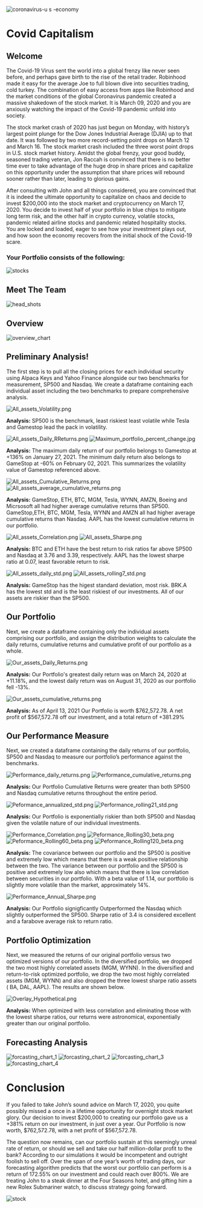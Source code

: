 
![coronavirus-u s -economy](https://user-images.githubusercontent.com/898144/115945411-b2aba400-a489-11eb-9810-4cc7a2d49347.jpg)


# Covid Capitalism
## Welcome
The Covid-19 Virus sent the world into a global frenzy like never seen before, and perhaps gave birth to the rise of the retail trader. Robinhood made it easy for the average Joe to full blown dive into securities trading, cold turkey. The combination of easy access from apps like Robinhood and the market conditions of the global Coronavirus pandemic created a massive shakedown of the stock market. It is March 09, 2020 and you are anxiously watching the impact of the Covid-19 pandemic unfold into society. 

The stock market crash of 2020 has just begun on Monday, with history’s largest point plunge for the Dow Jones Industrial Average (DJIA) up to that date. It was followed by two more record-setting point drops on March 12 and March 16. The stock market crash included the three worst point drops in U.S. stock market history. Amidst the global frenzy, your good buddy, seasoned trading veteran, Jon Raccah is convinced that there is no better time ever to take advantage of the huge drop in share prices and capitalize on this opportunity under the assumption that share prices will rebound sooner rather than later, leading to glorious gains. 

After consulting with John and all things considered, you are convinced that it is indeed the ultimate opportunity to capitalize on chaos and decide to invest $200,000 into the stock market and cryptocurrency on March 17, 2020. You decide to invest half of your portfolio in blue chips to mitigate long term risk, and the other half in crypto currency, volatile stocks, pandemic related airline stocks and pandemic related hospitality stocks. You are locked and loaded, eager to see how your investment plays out, and how soon the economy recovers from the initial shock of the Covid-19 scare.

### Your Portfolio consists of the following:
![stocks](https://user-images.githubusercontent.com/898144/115946286-2ea7eb00-a48e-11eb-9d80-600fe78b06bc.jpg)

## Meet The Team ###
![head_shots](https://user-images.githubusercontent.com/898144/115945153-5c8a3100-a488-11eb-8db8-fefa8b493527.png)

## Overview
![overview_chart](images/overview_chart.jpg)

## Preliminary Analysis!
The first step is to pull all the closing prices for each individual security using Alpaca Keys and Yahoo Finance alongside our two benchmarks for measurement, SP500 and Nasdaq. We create a dataframe containing each individual asset including the two benchmarks to prepare comprehensive analysis.

![All_assets_Volatility.png](images/All_assets_Volatility.png)

**Analysis:** SP500 is the benchmark, least riskiest least volatile while Tesla and Gamestop lead the pack in volatility.

![All_assets_Daily_RReturns.png](images/All_assets_Daily_RReturns.png)
![Maximum_portfolio_percent_change.jpg](images/Maximum_portfolio_percent_change.jpg)

**Analysis:** The maximum daily return of our portfolio belongs to Gamestop at +136% on January 27, 2021. The minimum daily return also belongs to GameStop at -60% on February 02, 2021. This summarizes the volatility value of Gamestop referenced above.

![All_assets_Cumulative_Returns.png](images/All_assets_Cumulative_Returns.png) ![All_assets_average_cumulative_returns.png](images/All_assets_average_cumulative_returns.png)

**Analysis:**  GameStop, ETH, BTC, MGM, Tesla, WYNN, AMZN, Boeing and Micrsosoft all had higher average cumulative returns than SP500. GameStop,ETH, BTC, MGM, Tesla, WYNN and AMZN all had higher average cumulative returns than Nasdaq. AAPL has the lowest cumulative returns in our portfolio.

![All_assets_Correlation.png](images/All_assets_Correlation.png) ![All_assets_Sharpe.png](images/All_assets_Sharpe.png)

**Analysis:** BTC and ETH have the best return to risk ratios far above SP500 and Nasdaq at 3.76 and 3.39, respectively. AAPL has the lowest sharpe ratio at 0.07, least favorable return to risk.

![All_assets_daily_std.png](images/All_assets_daily_std.png) ![All_assets_rolling7_std.png](images/All_assets_rolling7_std.png)

**Analysis:** GameStop has the higest standard deviation, most risk. BRK.A has the lowest std and is the least riskiest of our investments. All of our assets are riskier than the SP500.



## Our Portfolio
Next, we create a dataframe containing only the individual assets comprising our portfolio, and assign the distribution weights to calculate the daily returns, cumulative returns and cumulative profit of our portfolio as a whole.

![Our_assets_Daily_Returns.png](images/Our_assets_Daily_Returns.png)

**Analysis:** Our Portfolio's greatest daily return was on March 24, 2020 at +11.18%, and the lowest daily return was on August 31, 2020 as our portfolio fell -13%. 

![Our_assets_cumulative_returns.png](images/Our_assets_cumulative_returns.png)

**Analysis:** As of April 13, 2021 Our Portfolio is worth $762,572.78. A net profit of $567,572.78 off our investment, and a total return of +381.29%




## Our Performance Measure
Next, we created a dataframe containing the daily returns of our portfolio, SP500 and Nasdaq to measure our portfolio’s performance against the benchmarks.

![Performance_daily_returns.png](images/Performance_daily_returns.png)
![Performance_cumulative_returns.png](images/Performance_cumulative_returns.png)

**Analysis:** Our Portfolio Cumulative Returns were greater than both SP500 and Nasdaq cumulative returns throughout the entire period.


![Peformance_annualized_std.png](images/Peformance_annualized_std.png)
![Performance_rolling21_std.png](images/Performance_rolling21_std.png)

**Analysis:** Our Portfolio is exponentially riskier than both SP500 and Nasdaq given the volatile nature of our individual investments.


![Performance_Correlation.png](images/Performance_Correlation.png)
![Peformance_Rolling30_beta.png](images/Peformance_Rolling30_beta.png)
![Peformance_Rolling60_beta.png](images/Peformance_Rolling60_beta.png)
![Peformance_Rolling120_beta.png](images/Peformance_Rolling120_beta.png)

**Analysis:** The covariance between our portfolio and the SP500 is positive and extremely low which means that there is a weak positive relationship between the two. The variance between our portfolio and the SP500 is positive and extremely low also which means that there is low correlation between securities in our portfolio. With a beta value of 1.14, our portfolio is slightly more volatile than the market, approximately 14%.


![Performance_Annual_Sharpe.png](images/Performance_Annual_Sharpe.png)

**Analysis:** Our Portfolio signigficantly Outperformed the Nasdaq which slightly outperformed the SP500. Sharpe ratio of 3.4 is considered excellent and a farabove average risk to return ratio.

## Portfolio Optimization
Next, we measured the returns of our original portfolio versus two optimized versions of our portfolio. In the diversified portfolio, we dropped the two most highly correlated assets (MGM, WYNN).  In the diversified and return-to-risk optimized portfolio, we drop the two most highly correlated assets (MGM, WYNN) and also dropped the three lowest sharpe ratio assets ( BA, DAL, AAPL).  The results are shown below.

![Overlay_Hypothetical.png](images/Overlay_Hypothetical.png)

**Analysis:** When optimized with less correlation and eliminating those with the lowest sharpe ratios, our returns were astronomical, exponentially greater than our original portfolio.


## Forecasting Analysis

![forcasting_chart_1](images/forcasting_chart_1.jpg)
![forcasting_chart_2](images/forcasting_chart_2.jpg)
![forcasting_chart_3](images/forcasting_chart_3.jpg)
![forcasting_chart_4](images/forcasting_chart_4.jpg)


# Conclusion
If you failed to take John’s sound advice on March 17, 2020, you quite possibly missed a once in a lifetime opportunity for overnight stock market glory. Our decision to invest $200,000 to creating our portfolio gave us a +381% return on our investment, in just over a year. Our Portfolio is now worth, $762,572.78, with a net profit of $567,572.78. 

The question now remains, can our portfolio sustain at this seemingly unreal rate of return, or should we sell and take our half million-dollar profit to the bank? According to our simulations it would be incompetent and outright foolish to sell off.  Over the span of one year’s worth of trading days, our forecasting algorithm predicts that the worst our portfolio can perform is a return of 172.55% on our investment and could reach over 800%. We are treating John to a steak dinner at the Four Seasons hotel, and gifting him a new Rolex Submariner watch, to discuss strategy going forward.




![stock](https://media.giphy.com/media/l0HlDDyxBfSaPpU88/giphy.gif)

